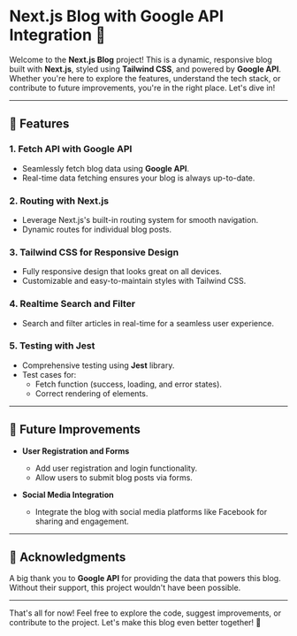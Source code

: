 # Next.js Blog with Google API Integration 🌟

Welcome to the **Next.js Blog** project! This is a dynamic, responsive blog built with **Next.js**, styled using **Tailwind CSS**, and powered by **Google API**. Whether you're here to explore the features, understand the tech stack, or contribute to future improvements, you're in the right place. Let's dive in!

---

## 🚀 Features

### 1. **Fetch API with Google API**

-  Seamlessly fetch blog data using **Google API**.
-  Real-time data fetching ensures your blog is always up-to-date.

### 2. **Routing with Next.js**

-  Leverage Next.js's built-in routing system for smooth navigation.
-  Dynamic routes for individual blog posts.

### 3. **Tailwind CSS for Responsive Design**

-  Fully responsive design that looks great on all devices.
-  Customizable and easy-to-maintain styles with Tailwind CSS.

### 4. **Realtime Search and Filter**

-  Search and filter articles in real-time for a seamless user experience.

### 5. **Testing with Jest**

-  Comprehensive testing using **Jest** library.
-  Test cases for:
   -  Fetch function (success, loading, and error states).
   -  Correct rendering of elements.

---

## 🔮 Future Improvements

-  **User Registration and Forms**

   -  Add user registration and login functionality.
   -  Allow users to submit blog posts via forms.

-  **Social Media Integration**
   -  Integrate the blog with social media platforms like Facebook for sharing and engagement.

---

## 🙏 Acknowledgments

A big thank you to **Google API** for providing the data that powers this blog. Without their support, this project wouldn't have been possible.

---

That's all for now! Feel free to explore the code, suggest improvements, or contribute to the project. Let's make this blog even better together! 🚀
